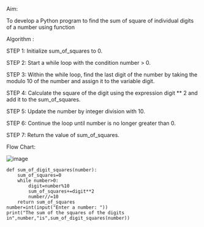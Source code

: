 Aim:

To develop a Python program to find the sum of square of individual digits of a number using function

Algorithm :

STEP 1: Initialize sum_of_squares to 0.

STEP 2: Start a while loop with the condition number > 0.

STEP 3: Within the while loop, find the last digit of the number by taking the modulo 10 of the number and assign it to the variable digit.

STEP 4: Calculate the square of the digit using the expression digit ** 2 and add it to the sum_of_squares.

STEP 5: Update the number by integer division with 10.

STEP 6: Continue the loop until number is no longer greater than 0.

STEP 7: Return the value of sum_of_squares.

Flow Chart:

![image](https://github.com/user-attachments/assets/8714bd4e-3ef0-45c1-96d5-fc8058937459)

    def sum_of_digit_squares(number):
	    sum_of_squares=0
	    while number>0:
		    digit=number%10
		    sum_of_squares+=digit**2
		    number//=10
	    return sum_of_squares
    number=int(input("Enter a number: "))
    print("The sum of the squares of the digits in",number,"is",sum_of_digit_squares(number))
		
